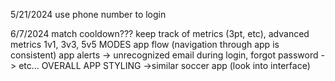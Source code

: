 5/21/2024
    use phone number to login

6/7/2024
    match cooldown???
    keep track of metrics (3pt, etc), advanced metrics
    1v1, 3v3, 5v5 MODES
    app flow (navigation through app is consistent)
    app alerts
        -> unrecognized email during login, forgot password
        -> etc...
    OVERALL APP STYLING
        ->similar soccer app (look into interface)


